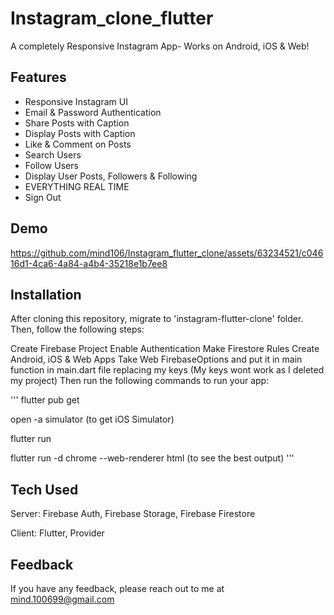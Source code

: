 # Instagram_clone_flutter

A completely Responsive Instagram App- Works on Android, iOS & Web!

## Features

 - Responsive Instagram UI
 - Email & Password Authentication
 - Share Posts with Caption
 - Display Posts with Caption
 - Like & Comment on Posts
 - Search Users
 - Follow Users
 - Display User Posts, Followers & Following
 - EVERYTHING REAL TIME
 - Sign Out

## Demo
https://github.com/mind106/Instagram_flutter_clone/assets/63234521/c04616d1-4ca6-4a84-a4b4-35218e1b7ee8


## Installation
After cloning this repository, migrate to  'instagram-flutter-clone'  folder. Then, follow the following steps:

Create Firebase Project
Enable Authentication
Make Firestore Rules
Create Android, iOS & Web Apps
Take Web FirebaseOptions and put it in main function in main.dart file replacing my keys (My keys wont work as I deleted my project) Then run the following commands to run your app:


'''
flutter pub get
   
open -a simulator (to get iOS Simulator)
   
flutter run
   
flutter run -d chrome --web-renderer html (to see the best output)
'''

## Tech Used
Server: Firebase Auth, Firebase Storage, Firebase Firestore

Client: Flutter, Provider
  

## Feedback
If you have any feedback, please reach out to me at mind.100699@gmail.com

